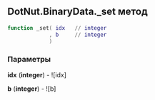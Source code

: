 ## DotNut.BinaryData._set метод


```lua
function _set( idx   // integer
             , b     // integer
             )
```


### Параметры

**idx** (**integer**) - ![idx]

**b** (**integer**) - ![b]

